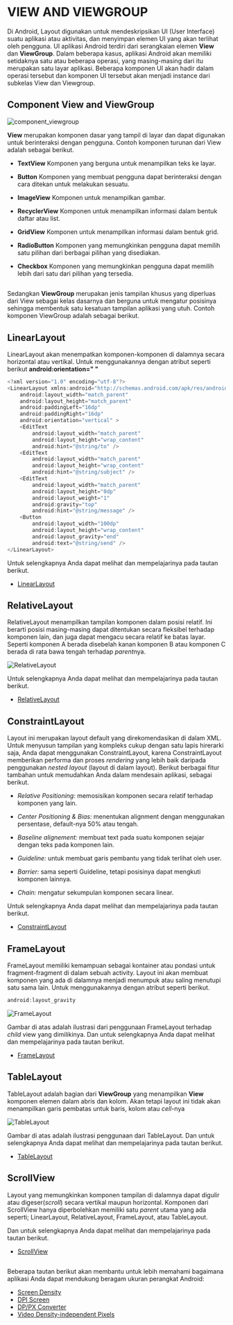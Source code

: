 # VIEW AND VIEWGROUP

Di Android, Layout digunakan untuk mendeskripsikan UI (User Interface) suatu aplikasi atau aktivitas, dan menyimpan elemen UI yang akan terlihat oleh pengguna. UI aplikasi Android terdiri dari serangkaian elemen **View** dan **ViewGroup**. Dalam beberapa kasus, aplikasi Android akan memiliki setidaknya satu atau beberapa operasi, yang masing-masing dari itu merupakan satu layar aplikasi. Beberapa komponen UI akan hadir dalam operasi tersebut dan komponen UI tersebut akan menjadi instance dari subkelas View dan Viewgroup. 

## Component View and ViewGroup

![component_viewgroup](assets/component_viewgroup.png)

**View** merupakan komponen dasar yang tampil di layar dan dapat digunakan untuk berinteraksi dengan pengguna. Contoh komponen turunan dari View adalah sebagai berikut.

- **TextView**
Komponen yang berguna untuk menampilkan teks ke layar.

- **Button**
Komponen yang membuat pengguna dapat berinteraksi dengan cara ditekan untuk melakukan sesuatu.

- **ImageView**
Komponen untuk menampilkan gambar.

- **RecyclerView**
Komponen untuk menampilkan informasi dalam bentuk daftar atau list.

- **GridView**
Komponen untuk menampilkan informasi dalam bentuk grid.

- **RadioButton**
Komponen yang memungkinkan pengguna dapat memilih satu pilihan dari berbagai pilihan yang disediakan.

- **Checkbox**
Komponen yang memungkinkan pengguna dapat memilih lebih dari satu dari pilihan yang tersedia.

##

Sedangkan **ViewGroup** merupakan jenis tampilan khusus yang diperluas dari View sebagai kelas dasarnya dan berguna untuk mengatur posisinya sehingga membentuk satu kesatuan tampilan aplikasi yang utuh. Contoh komponen ViewGroup adalah sebagai berikut.

## LinearLayout
LinearLayout akan menempatkan komponen-komponen di dalamnya secara horizontal atau vertikal. Untuk menggunakannya dengan atribut seperti berikut **android:orientation=" "**

```kotlin 
<?xml version="1.0" encoding="utf-8"?>
<LinearLayout xmlns:android="http://schemas.android.com/apk/res/android"
    android:layout_width="match_parent"
    android:layout_height="match_parent"
    android:paddingLeft="16dp"
    android:paddingRight="16dp"
    android:orientation="vertical" >
    <EditText
        android:layout_width="match_parent"
        android:layout_height="wrap_content"
        android:hint="@string/to" />
    <EditText
        android:layout_width="match_parent"
        android:layout_height="wrap_content"
        android:hint="@string/subject" />
    <EditText
        android:layout_width="match_parent"
        android:layout_height="0dp"
        android:layout_weight="1"
        android:gravity="top"
        android:hint="@string/message" />
    <Button
        android:layout_width="100dp"
        android:layout_height="wrap_content"
        android:layout_gravity="end"
        android:text="@string/send" />
</LinearLayout>
```

Untuk selengkapnya Anda dapat melihat dan mempelajarinya pada tautan berikut.

- [LinearLayout](https://developer.android.com/develop/ui/views/layout/linear)

## RelativeLayout
RelativeLayout menampilkan tampilan komponen dalam posisi relatif. Ini berarti posisi masing-masing dapat ditentukan secara fleksibel terhadap komponen lain, dan juga dapat mengacu secara relatif ke batas layar. Seperti komponen A berada disebelah kanan komponen B atau komponen C berada di rata bawa tengah terhadap *parent*nya. 

![RelativeLayout](assets/RelativeLayout.png)

Untuk selengkapnya Anda dapat melihat dan mempelajarinya pada tautan berikut.

- [RelativeLayout](https://developer.android.com/develop/ui/views/layout/relative)

## ConstraintLayout
Layout ini merupakan layout default yang direkomendasikan di dalam XML. Untuk menyusun tampilan yang kompleks cukup dengan satu lapis hirerarki saja, Anda dapat menggunakan ConstraintLayout, karena ConstraintLayout memberikan performa dan proses *rendering* yang lebih baik daripada penggunakan *nested layout* (layout di dalam layout). Berikut berbagai fitur tambahan untuk memudahkan Anda dalam mendesain aplikasi, sebagai berikut.

- *Relative Positioning:*
  memosisikan komponen secara relatif terhadap komponen yang lain.

- *Center Positioning & Bias:*
  menentukan alignment dengan menggunakan persentase, default-nya 50% atau tengah.

- *Baseline alignement:*
  membuat text pada suatu komponen sejajar dengan teks pada komponen lain.

- *Guideline:*
  untuk membuat garis pembantu yang tidak terlihat oleh user.

- *Barrier:*
  sama seperti Guideline, tetapi posisinya dapat mengkuti komponen lainnya.
  
- *Chain:*
  mengatur sekumpulan komponen secara linear.

Untuk selengkapnya Anda dapat melihat dan mempelajarinya pada tautan berikut.

- [ConstraintLayout](https://developer.android.com/develop/ui/views/layout/constraint-layout)

## FrameLayout
FrameLayout memiliki kemampuan sebagai kontainer atau pondasi untuk fragment-fragment di dalam sebuah activity. Layout ini akan membuat komponen yang ada di dalamnya menjadi menumpuk atau saling menutupi satu sama lain. Untuk menggunakannya dengan atribut seperti berikut.
```kotlin 
android:layout_gravity
```
![FrameLayout](assets/FrameLayout.png)

Gambar di atas adalah ilustrasi dari penggunaan FrameLayout terhadap *child* view yang dimilikinya. Dan untuk selengkapnya Anda dapat melihat dan mempelajarinya pada tautan berikut.

- [FrameLayout](https://developer.android.com/reference/android/widget/FrameLayout.html)

## TableLayout
TableLayout adalah bagian dari **ViewGroup** yang menampilkan **View** komponen elemen dalam abris dan kolom. Akan tetapi layout ini tidak akan menampilkan garis pembatas untuk baris, kolom atau *cell*-nya

![TableLayout](assets/TableLayout.png)

Gambar di atas adalah ilustrasi penggunaan dari TableLayout. Dan untuk selengkapnya Anda dapat melihat dan mempelajarinya pada tautan berikut.

- [TableLayout](https://developer.android.com/guide/topics/ui/layout/grid.html)

## ScrollView
Layout yang memungkinkan komponen tampilan di dalamnya dapat digulir atau digeser(*scroll*) secara vertikal maupun horizontal. Komponen dari ScrollView hanya diperbolehkan memiliki satu *parent* utama yang ada seperti; LinearLayout, RelativeLayout, FrameLayout, atau TableLayout.


Dan untuk selengkapnya Anda dapat melihat dan mempelajarinya pada tautan berikut.

- [ScrollView](https://developer.android.com/reference/android/widget/ScrollView.html)


##
Beberapa tautan berikut akan membantu untuk lebih memahami bagaimana aplikasi Anda dapat mendukung beragam ukuran perangkat Android:

-    [Screen Density](https://developer.android.com/training/multiscreen/screendensities.html)
- [DPI Screen](https://dpi.lv/)
- [DP/PX Converter](https://www.pixplicity.com/dp-px-converter)
- [Video Density-independent Pixels](https://www.youtube.com/watch?v=zhszwkcay2A)
 
    
